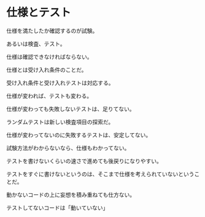 # 仕様とテスト

仕様を満たしたか確認するのが試験。

あるいは検査、テスト。

仕様は確認できなければならない。

仕様とは受け入れ条件のことだ。

受け入れ条件と受け入れテストは対応する。

仕様が変われば、テストも変わる。

仕様が変わっても失敗しないテストは、足りてない。

ランダムテストは新しい検査項目の探索だ。

仕様が変わってないのに失敗するテストは、安定してない。

試験方法がわからないなら、仕様もわかってない。

テストを書けないくらいの速さで進めても後戻りになりやすい。

テストをすぐに書けないというのは、そこまで仕様を考えられていないということだ。

動かないコードの上に妄想を積み重ねても仕方ない。

テストしてないコードは「動いていない」
